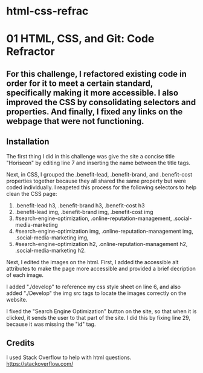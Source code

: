 # html-css-refrac
# 01 HTML, CSS, and Git: Code Refractor

## For this challenge, I refactored existing code in order for it to meet a certain standard, specifically making it more accessible. I also improved the CSS by consolidating selectors and properties. And finally, I fixed any links on the webpage that were not functioning.


## Installation
The first thing I did in this challenge was give the site a concise title "Horiseon" by editing line 7 and inserting the name between the title tags.


Next, in CSS, I grouped the .benefit-lead, .benefit-brand, and .benefit-cost properties together because they all shared the same property but were coded individually. I reapeted this process for the following selectors to help clean the CSS page:

1. .benefit-lead h3, .benefit-brand h3, .benefit-cost h3 
2. .benefit-lead img, .benefit-brand img, .benefit-cost img
3. #search-engine-optimization, .online-reputation-management, .social-media-marketing 
4. #search-engine-optimization img, .online-reputation-management img, .social-media-marketing img,  
5. #search-engine-optimization h2, .online-reputation-management h2, .social-media-marketing h2. 


Next, I edited the images on the html. First, I added the accessible alt attributes to make the page more accessible and provided a brief decription of each image. 

I added "./develop" to reference my css style sheet on line 6, and also added "./Develop" the img src tags to locate the images correctly on the website. 


I fixed the "Search Engine Optimization" button on the site, so that when it is clicked, it sends the user to that part of the site. I did this by fixing line 29, because it was missing the "id" tag. 

## Credits

I used Stack Overflow to help with html questions. https://stackoverflow.com/




